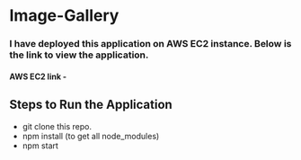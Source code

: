 # Image-Gallery
### I have deployed this application on AWS EC2 instance. Below is the link to view the application.
#### AWS EC2 link - 
## Steps to Run the Application
  * git clone this repo.
  * npm install (to get all node_modules)
  * npm start
